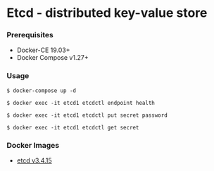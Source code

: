 # Etcd - distributed key-value store

### Prerequisites

- Docker-CE 19.03+
- Docker Compose v1.27+


### Usage

    $ docker-compose up -d

    $ docker exec -it etcd1 etcdctl endpoint health

    $ docker exec -it etcd1 etcdctl put secret password

    $ docker exec -it etcd1 etcdctl get secret


### Docker Images

- [etcd v3.4.15][docker-image-etcd]

[docker-image-etcd]: https://quay.io/repository/coreos/etcd?tab=tags
